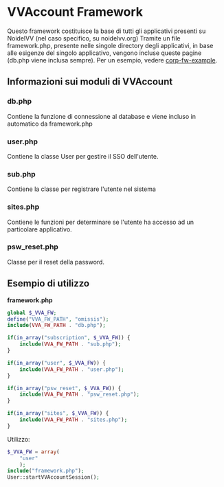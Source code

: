 # VVAccount Framework
Questo framework costituisce la base di tutti gli applicativi presenti su NoidelVV (nel caso specifico, su noidelvv.org)
Tramite un file framework.php, presente nelle singole directory degli applicativi, in base alle esigenze del singolo applicativo, vengono incluse queste pagine (db.php viene inclusa sempre). Per un esempio, vedere [corp-fw-example](https://github.com/NoidelVV/corp-fw-example).

## Informazioni sui moduli di VVAccount
### db.php
Contiene la funzione di connessione al database e viene incluso in automatico da framework.php

### user.php
Contiene la classe User per gestire il SSO dell'utente.

### sub.php
Contiene la classe per registrare l'utente nel sistema

### sites.php
Contiene le funzioni per determinare se l'utente ha accesso ad un particolare applicativo.

### psw_reset.php
Classe per il reset della password.

## Esempio di utilizzo
**framework.php**
```php
global $_VVA_FW;
define("VVA_FW_PATH", "omissis");
include(VVA_FW_PATH . "db.php");

if(in_array("subscription", $_VVA_FW)) {
	include(VVA_FW_PATH . "sub.php");
}

if(in_array("user", $_VVA_FW)) {
	include(VVA_FW_PATH . "user.php");
}

if(in_array("psw_reset", $_VVA_FW)) {
	include(VVA_FW_PATH . "psw_reset.php");
}

if(in_array("sites", $_VVA_FW)) {
	include(VVA_FW_PATH . "sites.php");
}
```
Utilizzo:
```php
$_VVA_FW = array(
	"user"
	);
include("framework.php");
User::startVVAccountSession();
```
